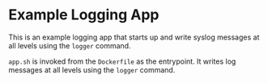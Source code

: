 # Example Logging App

This is an example logging app that starts up and write syslog messages at all levels using the `logger` command.

`app.sh` is invoked from the `Dockerfile` as the entrypoint. It writes log messages at all levels using the `logger` command.

